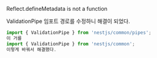 Reflect.defineMetadata is not a function

ValidationPipe 임포트 경로를 수정하니 해결이 되었다.

```typescript
import { ValidationPipe } from 'nestjs/common/pipes';
이 거를
import { ValidationPipe } from 'nestjs/common';
이렇게 바꿔서 해결했다.

